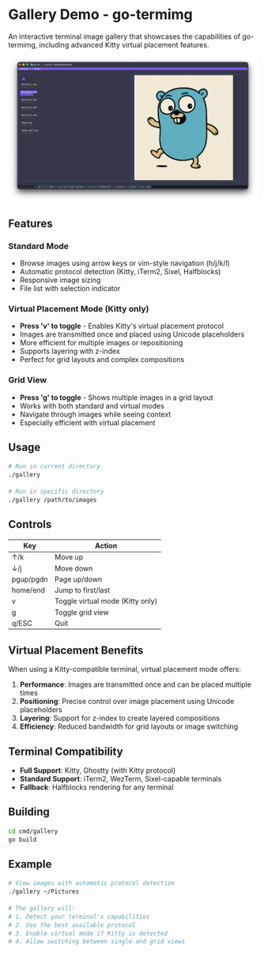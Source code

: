 # Gallery Demo - go-termimg

An interactive terminal image gallery that showcases the capabilities of go-termimg, including advanced Kitty virtual placement features.

![demo](./gallery.webp)

## Features

### Standard Mode
- Browse images using arrow keys or vim-style navigation (h/j/k/l)
- Automatic protocol detection (Kitty, iTerm2, Sixel, Halfblocks)
- Responsive image sizing
- File list with selection indicator

### Virtual Placement Mode (Kitty only)
- **Press 'v' to toggle** - Enables Kitty's virtual placement protocol
- Images are transmitted once and placed using Unicode placeholders
- More efficient for multiple images or repositioning
- Supports layering with z-index
- Perfect for grid layouts and complex compositions

### Grid View
- **Press 'g' to toggle** - Shows multiple images in a grid layout
- Works with both standard and virtual modes
- Navigate through images while seeing context
- Especially efficient with virtual placement

## Usage

```bash
# Run in current directory
./gallery

# Run in specific directory
./gallery /path/to/images
```

## Controls

| Key       | Action                           |
| --------- | -------------------------------- |
| ↑/k       | Move up                          |
| ↓/j       | Move down                        |
| pgup/pgdn | Page up/down                     |
| home/end  | Jump to first/last               |
| v         | Toggle virtual mode (Kitty only) |
| g         | Toggle grid view                 |
| q/ESC     | Quit                             |

## Virtual Placement Benefits

When using a Kitty-compatible terminal, virtual placement mode offers:

1. **Performance**: Images are transmitted once and can be placed multiple times
2. **Positioning**: Precise control over image placement using Unicode placeholders
3. **Layering**: Support for z-index to create layered compositions
4. **Efficiency**: Reduced bandwidth for grid layouts or image switching

## Terminal Compatibility

- **Full Support**: Kitty, Ghostty (with Kitty protocol)
- **Standard Support**: iTerm2, WezTerm, Sixel-capable terminals
- **Fallback**: Halfblocks rendering for any terminal

## Building

```bash
cd cmd/gallery
go build
```

## Example

```bash
# View images with automatic protocol detection
./gallery ~/Pictures

# The gallery will:
# 1. Detect your terminal's capabilities
# 2. Use the best available protocol
# 3. Enable virtual mode if Kitty is detected
# 4. Allow switching between single and grid views
```